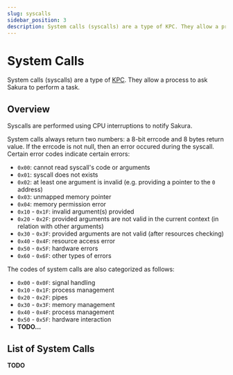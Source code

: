 ```yaml
---
slug: syscalls
sidebar_position: 3
description: System calls (syscalls) are a type of KPC. They allow a process to ask Sakura to perform a task.
---
```


# System Calls

System calls (syscalls) are a type of [KPC](./kpc.md).
They allow a process to ask Sakura to perform
a task.

## Overview

Syscalls are performed using CPU interruptions to notify Sakura.

System calls always return two numbers: a 8-bit errcode and
8 bytes return value. If the errcode is not null, then an
error occured during the syscall. Certain error codes
indicate certain errors:

- `0x00`: cannot read syscall's code or arguments
- `0x01`: syscall does not exists
- `0x02`: at least one argument is invalid (e.g. providing a pointer to the `0` address)
- `0x03`: unmapped memory pointer
- `0x04`: memory permission error
- `0x10` - `0x1F`: invalid argument(s) provided
- `0x20` - `0x2F`: provided arguments are not valid in the current context (in relation with other arguments)
- `0x30` - `0x3F`: provided arguments are not valid (after resources checking)
- `0x40` - `0x4F`: resource access error
- `0x50` - `0x5F`: hardware errors
- `0x60` - `0x6F`: other types of errors

The codes of system calls are also categorized as follows:

- `0x00` - `0x0F`: signal handling
- `0x10` - `0x1F`: process management
- `0x20` - `0x2F`: pipes
- `0x30` - `0x3F`: memory management
- `0x40` - `0x4F`: process management
- `0x50` - `0x5F`: hardware interaction
- **TODO...**

## List of System Calls

**TODO**
